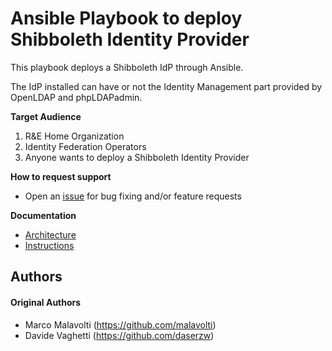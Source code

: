 # Ansible Playbook to deploy Shibboleth Identity Provider

This playbook deploys a Shibboleth IdP through Ansible.

The IdP installed can have or not the Identity Management part provided by OpenLDAP and phpLDAPadmin.

**Target Audience**

1. R&E Home Organization
2. Identity Federation Operators 
3. Anyone wants to deploy a Shibboleth Identity Provider

**How to request support**

* Open an [issue](https://github.com/GEANT/ansible-shibboleth/issues) for bug fixing and/or feature requests

**Documentation**

* [Architecture](https://github.com/GEANT/ansible-shibboleth/blob/master/architecture.md)
* [Instructions](https://github.com/GEANT/ansible-shibboleth/blob/master/instructions.md)

## Authors

#### Original Authors

* Marco Malavolti (https://github.com/malavolti)
* Davide Vaghetti (https://github.com/daserzw)
